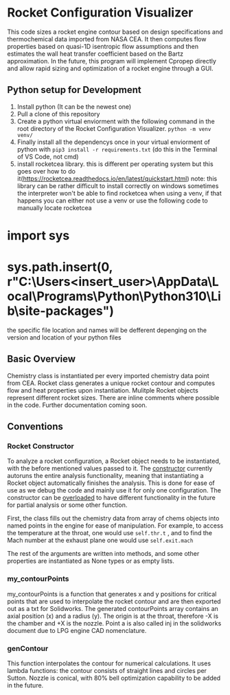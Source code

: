 # Rocket Configuration Visualizer

<!-- Add information here explaining the visualizer -->

This code sizes a rocket engine contour based on design specifications and thermochemical data imported from NASA CEA. It then computes flow properties based on quasi-1D isentropic flow assumptions and then estimates the wall heat transfer coefficient based on the Bartz approximation. In the future, this program will implement Cpropep directly and allow rapid sizing and optimization of a rocket engine through a GUI.

## Python setup for Development

1. Install python (It can be the newest one)
2. Pull a clone of this repository
3. Create a python virtual enviorment with the following command in the root directory of the Rocket Configuration Visualizer. `python -m venv venv/`
4. Finally install all the dependencys once in your virtual enviorment of python with `pip3 install -r requirements.txt` (do this in the Terminal of VS Code, not cmd)
5. install rocketcea library. this is different per operating system but this  goes over how to do it(https://rocketcea.readthedocs.io/en/latest/quickstart.html) 
note: this library can be rather difficult to install correctly on windows
sometimes the interpreter won't be able to find rocketcea when using a venv, if that happens you can either not use a venv or use the following code to manually locate rocketcea
# import sys
# sys.path.insert(0, r"C:\Users\<insert_user>\AppData\Local\Programs\Python\Python310\Lib\site-packages")
the specific file location and names will be defferent depenging on the version and location of your python files

## Basic Overview

Chemistry class is instantiated per every imported chemistry data point from CEA. Rocket class generates a unique rocket contour and computes flow and heat properties upon instantiation. Mulitple Rocket objects represent different rocket sizes. There are inline comments where possible in the code. Further documentation coming soon.

## Conventions

### Rocket Constructor

To analyze a rocket configuration, a Rocket object needs to be instantiated, with the before mentioned values passed to it. The [constructor](https://en.wikipedia.org/wiki/Constructor_(object-oriented_programming)) currently autoruns the entire analysis functionality, meaning that instantiating a Rocket object automatically finishes the analysis. This is done for ease of use as we debug the code and mainly use it for only one configuration. The constructor can be [overloaded](https://en.wikipedia.org/wiki/Function_overloading) to have different functionality in the future for partial analysis or some other function.

First, the class fills out the chemistry data from array of chems objects into named points in the engine for ease of manipulation. For example, to access the temperature at the throat, one would use `self.thr.t` , and to find the Mach number at the exhaust plane one would use `self.exit.mach`

The rest of the arguments are written into methods, and some other properties are instantiated as None types or as empty lists.

### my_contourPoints

my_contourPoints is a function that generates x and y positions for critical points that are used to interpolate the rocket contour and are then exported out as a txt for Solidworks. The generated contourPoints array contains an axial position (x) and a radius (y). The origin is at the throat, therefore -X is the chamber and +X is the nozzle. Point a is also called inj in the solidworks document due to LPG engine CAD nomenclature. 

### genContour

This function interpolates the contour for numerical calculations. It uses lambda functions: the contour consists of straight lines and circles per Sutton. Nozzle is conical, with 80% bell optimization capability to be added in the future.

